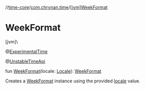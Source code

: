 //[time-core](../../index.md)/[com.chrynan.time](index.md)/[[jvm]WeekFormat]([jvm]-week-format.md)

# WeekFormat

[jvm]\

@[ExperimentalTime](https://kotlinlang.org/api/latest/jvm/stdlib/kotlin.time/-experimental-time/index.html)

@[UnstableTimeApi](../../../time-core/time-core/com.chrynan.time/-unstable-time-api/index.md)

fun [WeekFormat]([jvm]-week-format.md)(locale: [Locale](https://developer.android.com/reference/kotlin/java/util/Locale.html)): [WeekFormat](../../../time-core/time-core/com.chrynan.time/-week-format/index.md)

Creates a [WeekFormat](../../../time-core/time-core/com.chrynan.time/-week-format/index.md) instance using the provided [locale]([jvm]-week-format.md) value.
